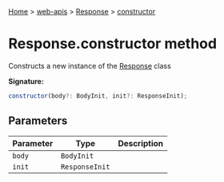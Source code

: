 [Home](./index) &gt; [web-apis](./web-apis.md) &gt; [Response](./web-apis.response.md) &gt; [constructor](./web-apis.response.constructor.md)

# Response.constructor method

Constructs a new instance of the [Response](./web-apis.response.md) class

**Signature:**
```javascript
constructor(body?: BodyInit, init?: ResponseInit);
```

## Parameters

|  Parameter | Type | Description |
|  --- | --- | --- |
|  `body` | `BodyInit` |  |
|  `init` | `ResponseInit` |  |

